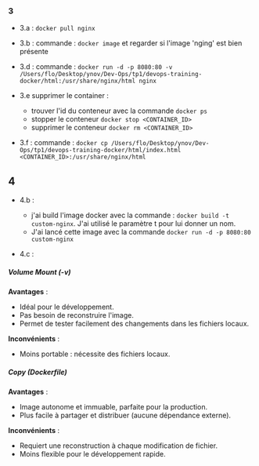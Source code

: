 ### 3

- 3.a : `docker pull nginx`

- 3.b : commande : `docker image` et regarder si l'image 'nging' est bien présente

- 3.d : commande : `docker run -d -p 8080:80 -v /Users/flo/Desktop/ynov/Dev-Ops/tp1/devops-training-docker/html:/usr/share/nginx/html nginx`

- 3.e supprimer le container :

  - trouver l'id du conteneur avec la commande `docker ps`
  - stopper le conteneur `docker stop <CONTAINER_ID>`
  - supprimer le conteneur `docker rm <CONTAINER_ID>`

- 3.f : commande : `docker cp /Users/flo/Desktop/ynov/Dev-Ops/tp1/devops-training-docker/html/index.html <CONTAINER_ID>:/usr/share/nginx/html`

## 4

- 4.b :

  - j'ai build l'image docker avec la commande : `docker build -t custom-nginx`. J'ai utilisé le paramètre t pour lui donner un nom.
  - J'ai lancé cette image avec la commande `docker run -d -p 8080:80 custom-nginx`

- 4.c :

##### Volume Mount (-v)

**Avantages** :

- Idéal pour le développement.
- Pas besoin de reconstruire l'image.
- Permet de tester facilement des changements dans les fichiers locaux.

**Inconvénients** :

- Moins portable : nécessite des fichiers locaux.

##### Copy (Dockerfile)

**Avantages** :

- Image autonome et immuable, parfaite pour la production.
- Plus facile à partager et distribuer (aucune dépendance externe).

**Inconvénients** :

- Requiert une reconstruction à chaque modification de fichier.
- Moins flexible pour le développement rapide.
